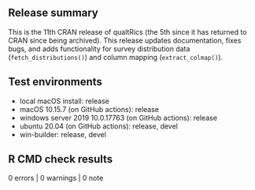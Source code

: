 ## Release summary

This is the 11th CRAN release of qualtRics (the 5th since it has returned to CRAN since being archived). This release updates documentation, fixes bugs, and adds functionality for survey distribution data (`fetch_distributions()`) and column mapping (`extract_colmap()`).

## Test environments
* local macOS install: release
* macOS 10.15.7 (on GitHub actions): release
* windows server 2019 10.0.17763 (on GitHub actions): release
* ubuntu 20.04 (on GitHub actions): release, devel
* win-builder: release, devel

## R CMD check results

0 errors | 0 warnings | 0 note
